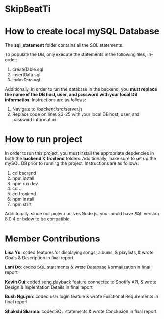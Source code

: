 # SkipBeatTi

# How to create local mySQL Database
The **sql_statement** folder contains all the SQL statements. 

To populate the DB, only execute the statements in the following files, in-order:
1. createTable.sql
2. insertData.sql
3. indexData.sql

Additionally, in order to run the database in the backend, you **must replace the name of the DB host, user, and password with your local DB information**.  Instructions are as follows:
1. Navigate to /backend/src/server.js
2. Replace code on lines 23-25 with your local DB host, user, and password information

# How to run project
In order to run this project, you must install the appropriate depdencies in both the **backend** & **frontend** folders. Additionally, make sure to set up the mySQL DB prior to running the project. 
Instructions are as follows:

1. cd backend
2. npm install
3. npm run dev
4. cd ..
5. cd frontend
6. npm install
7. npm start

Additionally, since our project utilizes Node.js, you should have SQL version 8.0.4 or below to be compatible. 

# Member Contributions
**Lisa Yu**: coded features for displaying songs, albums, & playlists, & wrote Goals & Description in final report

**Lani Do**: coded SQL statements & wrote Database Normalization in final report

**Kevin Cui**: coded song playback feature connected to Spotify API, & wrote Design & Implentation Details in final report

**Bush Nguyen**: coded user login feature & wrote Functional Requirements in final report

**Shakshi Sharma**: coded SQL statements & wrote Conclusion in final report
